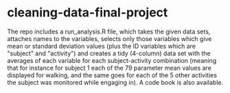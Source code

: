 # cleaning-data-final-project
The repo includes a run_analysis.R file, which takes the given data sets, attaches names to the variables, selects only those variables which give mean or standard deviation values (plus the ID variables which are "subject" and "activity") and creates a tidy (4-column) data set with the averages of each variable for each subject-activity combination (meaning that for instance for subject 1 each of the 79 parameter mean values are displayed for walking, and the same goes for each of the 5 other activities the subject was monitored while engaging in).
A code book is also available.
